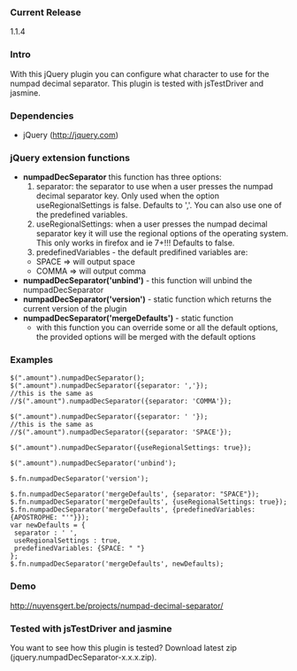 ### Current Release ###
1.1.4
### Intro ###
With this jQuery plugin you can configure what character to use for the numpad decimal separator. This plugin is tested with jsTestDriver and jasmine.
### Dependencies ###
  * jQuery (http://jquery.com)
### jQuery extension functions ###
  * **numpadDecSeparator** this function has three options:
    1. separator: the separator to use when a user presses the numpad decimal separator key. Only used when the option useRegionalSettings is false. Defaults to ','. You can also use one of the predefined variables.
    1. useRegionalSettings: when a user presses the numpad decimal separator key it will use the regional options of the operating system. This only works in firefox and ie 7+!!! Defaults to false.
    1. predefinedVariables - the default predifined variables are:
      * SPACE => will output space
      * COMMA => will output comma
  * **numpadDecSeparator('unbind')** - this function will unbind the numpadDecSeparator
  * **numpadDecSeparator('version')** - static function which returns the current version of the plugin
  * **numpadDecSeparator('mergeDefaults')** - static function
    * with this function you can override some or all the default options, the provided options will be merged with the default options
### Examples ###
```
$(".amount").numpadDecSeparator();
$(".amount").numpadDecSeparator({separator: ','}); 
//this is the same as 
//$(".amount").numpadDecSeparator({separator: 'COMMA'});

$(".amount").numpadDecSeparator({separator: ' '}); 
//this is the same as 
//$(".amount").numpadDecSeparator({separator: 'SPACE'});

$(".amount").numpadDecSeparator({useRegionalSettings: true});

$(".amount").numpadDecSeparator('unbind');

$.fn.numpadDecSeparator('version');

$.fn.numpadDecSeparator('mergeDefaults', {separator: "SPACE"});
$.fn.numpadDecSeparator('mergeDefaults', {useRegionalSettings: true});
$.fn.numpadDecSeparator('mergeDefaults', {predefinedVariables: {APOSTROPHE: "'"}});
var newDefaults = {
 separator : ' ',
 useRegionalSettings : true,
 predefinedVariables: {SPACE: " "}
};
$.fn.numpadDecSeparator('mergeDefaults', newDefaults);
```
### Demo ###
http://nuyensgert.be/projects/numpad-decimal-separator/
### Tested with jsTestDriver and jasmine ###
You want to see how this plugin is tested? Download latest zip (jquery.numpadDecSeparator-x.x.x.zip).